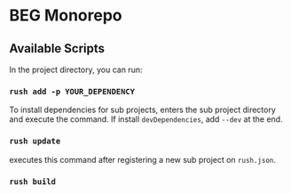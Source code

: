 # BEG Monorepo

## Available Scripts

In the project directory, you can run:

### `rush add -p YOUR_DEPENDENCY`

To install dependencies for sub projects, enters the sub project directory and execute the command. If install `devDependencies`, add `--dev` at the end.

### `rush update`

executes this command after registering a new sub project on `rush.json`.

### `rush build`
